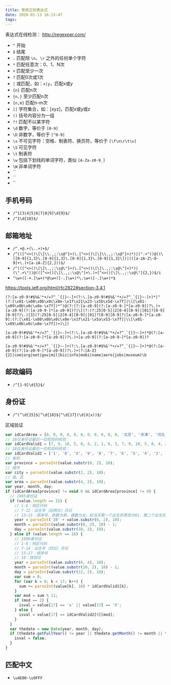 ```yaml
---
title: 常用正则表达式
date: 2020-01-13 16:13:47
tags:
---
```


表达式在线检测： http://regexper.com/

<!-- more -->

- `^` 开始
- `$` 结尾
- `.` 匹配除 `\n`、`\r` 之外的任何单个字符
- `*` 匹配任意次：0、1、N次
- `+` 匹配至少一次
- `?` 匹配0次或1次
- `|` 或匹配，如：`x|y`，匹配x或y
- `{n}` 匹配n次
- `{n,}` 至少匹配n次
- `{n,m}` 匹配n-m次
- `[]` 字符集合，如：[xyz]，匹配x或y或z
- `()` 括号内容分为一组
- `?!` 匹配不以某字符
- `\d` 数字，等价于 `[0-9]`
- `\D` 非数字，等价于 `[^0-9]`
- `\s` 不可见字符：空格、制表符、换页符，等价于 `[\f\n\r\t\v]`
- `\S` 可见字符
- `\t` 制表符
- `\w` 包括下划线的单词字符，类似 `[A-Za-z0-9_]`
- `\W` 非单词字符
- ``
- ``
- ``

## 手机号码

- `/^1[3|4|5|6|7|8|9]\d{9}$/`
- `/^1\d{10}$/`

## 邮箱地址

- `/^.+@.+(\..+)+$/`
- `/^(([^<>()\[\]\\.,;:\s@"]+(\.[^<>()\[\]\\.,;:\s@"]+)*)|(".+"))@((\[[0-9]{1,3}\.[0-9]{1,3}\.[0-9]{1,3}\.[0-9]{1,3}\])|(([a-zA-Z\-0-9]+\.)+[a-zA-Z]{2,}))$/`
- `/^(([^<>()\[\]\.,;:\s@\"]+(\.[^<>()\[\]\.,;:\s@\"]+)*)|(\".+\"))@(([^<>()[\]\.,;:\s@\"]+\.)+[^<>()[\]\.,;:\s@\"]{2,})$/i`
- `^\w+([-+.]\w+)*@\w+([-.]\w+)*\.\w+([-.]\w+)*$`

https://tools.ietf.org/html/rfc2822#section-3.4.1

```
(?:[a-z0-9!#$%&'*+/=?^_`{|}~-]+(?:\.[a-z0-9!#$%&'*+/=?^_`{|}~-]+)*|"(?:[\x01-\x08\x0b\x0c\x0e-\x1f\x21\x23-\x5b\x5d-\x7f]|\\[\x01-\x09\x0b\x0c\x0e-\x7f])*")@(?:(?:[a-z0-9](?:[a-z0-9-]*[a-z0-9])?\.)+[a-z0-9](?:[a-z0-9-]*[a-z0-9])?|\[(?:(?:25[0-5]|2[0-4][0-9]|[01]?[0-9][0-9]?)\.){3}(?:25[0-5]|2[0-4][0-9]|[01]?[0-9][0-9]?|[a-z0-9-]*[a-z0-9]:(?:[\x01-\x08\x0b\x0c\x0e-\x1f\x21-\x5a\x53-\x7f]|\\[\x01-\x09\x0b\x0c\x0e-\x7f])+)\])
```

```
[a-z0-9!#$%&'*+/=?^_`{|}~-]+(?:\.[a-z0-9!#$%&'*+/=?^_`{|}~-]+)*@(?:[a-z0-9](?:[a-z0-9-]*[a-z0-9])?\.)+[a-z0-9](?:[a-z0-9-]*[a-z0-9])?
```

```
[a-z0-9!#$%&'*+/=?^_`{|}~-]+(?:\.[a-z0-9!#$%&'*+/=?^_`{|}~-]+)*@(?:[a-z0-9](?:[a-z0-9-]*[a-z0-9])?\.)+(?:[A-Z]{2}|com|org|net|gov|mil|biz|info|mobi|name|aero|jobs|museum)\b
```

## 邮政编码

- `/^[1-9]\d{5}$/`

## 身份证

- `/^(^\d{15}$|^\d{18}$|^\d{17}(\d|X|x))$/`

区域验证

```js
var idCardArea = [0, 0, 0, 0, 0, 0, 0, 0, 0, 0, 0, '北京', '天津', '河北', '山西', '内蒙古', 0, 0, 0, 0, 0, '辽宁', '吉林', '黑龙江', 0, 0, 0, 0, 0, 0, 0, '上海', '江苏', '浙江', '安微', '福建', '江西', '山东', 0, 0, 0, '河南', '湖北', '湖南', '广东', '广西', '海南', 0, 0, 0, '重庆', '四川', '贵州', '云南', '西藏', 0, 0, 0, 0, 0, 0, '陕西', '甘肃', '青海', '宁夏', '新疆', 0, 0, 0, 0, 0, '台湾', 0, 0, 0, 0, 0, 0, 0, 0, 0, '香港', '澳门', 0, 0, 0, 0, 0, 0, 0, 0, '国外']
// 18位身份证最后一位检验码校验：
var idCardValid1 = [7, 9, 10, 5, 8, 4, 2, 1, 6, 3, 7, 9, 10, 5, 8, 4, 2]
// 18位身份证最后一位检验码校验：
var idCardValid2 = ['1', '0', 'X', '9', '8', '7', '6', '5', '4', '3', '2']
// 省份
var province = parseInt(value.substr(0, 2), 10);
// 城市
var city = parseInt(value.substr(2, 2), 10);
// 县、区
var area = parseInt(value.substr(4, 2), 10);
var year, month, day;
if (idCardArea[province] != void 0 && idCardArea[province] != 0) {
  // 1985身份证
  if (value.length == 15) {
    // 1-6：地区代码
    // 7-12：出生年（后两位）月日
    // 13~15：顺序号，奇数为男，偶数为女，如当天第一个出生的男孩为01，第二个出生的则为03
    year = parseInt('19' + value.substr(6, 2), 10);
    month = parseInt(value.substr(8, 2), 10) - 1;
    day = parseInt(value.substr(10, 2), 10);
  } else if (value.length == 18) {
    // 1999身份证
    // 1-6：地区代码
    // 7-14：出生年（四位）月日
    // 15~17：顺序号
    // 18：效验位
    year = parseInt(value.substr(6, 4), 10);
    month = parseInt(value.substr(10, 2), 10) - 1;
    day = parseInt(value.substr(12, 2), 10);
    var sum = 0;
    for (var k = 0; k < 17; k++) {
      sum += parseInt(value[k], 10) * idCardValid1[k];
    }
    var mod = sum % 11;
    if (mod == 2) {
      isval = value[17] == 'x' || value[17] == 'X';
    } else {
      isval = value[17] == idCardValid2[9][mod];
    }
  }
  var thedate = new Date(year, month, day);
  if (thedate.getFullYear() != year || thedate.getMonth() != month || thedate.getDate() != day) {
    isval = false;
  }
}
```

## 匹配中文

- `\u4E00-\u9FFF`


